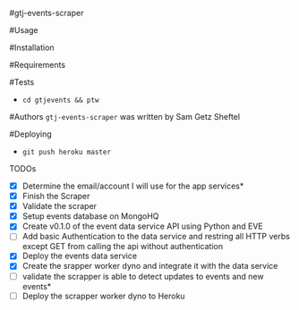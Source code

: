 #gtj-events-scraper

#Usage

#Installation

#Requirements

#Tests
- `cd gtjevents && ptw`

#Authors
`gtj-events-scraper` was written by Sam Getz Sheftel

#Deploying
- `git push heroku master`

TODOs

- [x] Determine the email/account I will use for the app services*
- [x] Finish the Scraper
- [x] Validate the scraper
- [x] Setup events database on MongoHQ
- [x] Create v0.1.0 of the event data service API using Python and EVE
- [ ] Add basic Authentication to the data service and restring all HTTP verbs except GET from calling the api without authentication
- [x] Deploy the events data service
- [x] Create the srapper worker dyno and integrate it with the data service
- [ ] validate the scrapper is able to detect updates to events and new events*
- [ ] Deploy the scrapper worker dyno to Heroku
